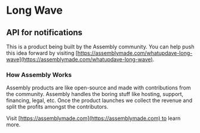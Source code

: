 # Long Wave

## API for notifications

This is a product being built by the Assembly community. You can help push this idea forward by visiting [https://assemblymade.com/whatupdave-long-wave](https://assemblymade.com/whatupdave-long-wave).

### How Assembly Works

Assembly products are like open-source and made with contributions from the community. Assembly handles the boring stuff like hosting, support, financing, legal, etc. Once the product launches we collect the revenue and split the profits amongst the contributors.

Visit [https://assemblymade.com](https://assemblymade.com) to learn more.
